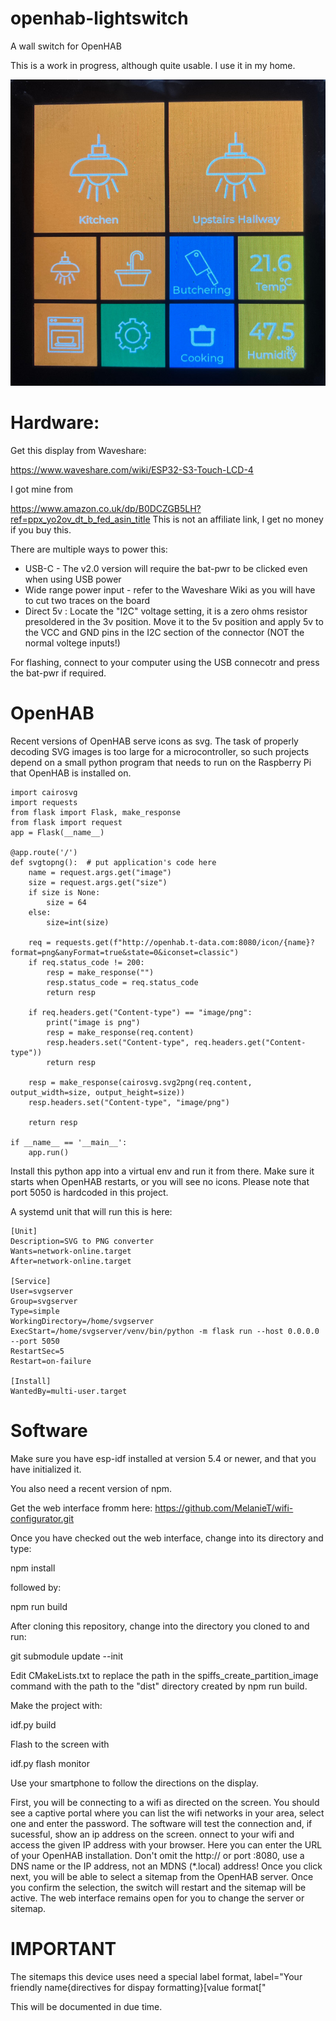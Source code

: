 # openhab-lightswitch
A wall switch for OpenHAB

This is a work in progress, although quite usable. I use it in my home.

![Screenshot of a sitemap](/screenshots/Picture_2025_02_27T20_59_52_898Z.jpeg)
# Hardware:

Get this display from Waveshare:

https://www.waveshare.com/wiki/ESP32-S3-Touch-LCD-4

I got mine from 

https://www.amazon.co.uk/dp/B0DCZGB5LH?ref=ppx_yo2ov_dt_b_fed_asin_title
This is not an affiliate link, I get no money if you buy this.

There are multiple ways to power this:

- USB-C - The v2.0 version will require the bat-pwr to be clicked even when using USB power
- Wide range power input - refer to the Waveshare Wiki as you will have to cut two traces on the board
- Direct 5v : Locate the "I2C" voltage setting, it is a zero ohms resistor presoldered in the 3v position. Move it to the 5v position and apply 5v to the VCC and GND pins in the I2C section of the connector (NOT the normal voltege inputs!)

For flashing, connect to your computer using the USB connecotr and press the bat-pwr if required.

# OpenHAB

Recent versions of OpenHAB serve icons as svg. The task of properly decoding SVG images is too large for a microcontroller, so such projects depend on a small python program that needs to run on the Raspberry Pi that OpenHAB is installed on.

```
import cairosvg
import requests
from flask import Flask, make_response
from flask import request
app = Flask(__name__)

@app.route('/')
def svgtopng():  # put application's code here
    name = request.args.get("image")
    size = request.args.get("size")
    if size is None:
        size = 64
    else:
        size=int(size)

    req = requests.get(f"http://openhab.t-data.com:8080/icon/{name}?format=png&anyFormat=true&state=0&iconset=classic")
    if req.status_code != 200:
        resp = make_response("")
        resp.status_code = req.status_code
        return resp

    if req.headers.get("Content-type") == "image/png":
        print("image is png")
        resp = make_response(req.content)
        resp.headers.set("Content-type", req.headers.get("Content-type"))
        return resp

    resp = make_response(cairosvg.svg2png(req.content, output_width=size, output_height=size))
    resp.headers.set("Content-type", "image/png")

    return resp

if __name__ == '__main__':
    app.run()
```

Install this python app into a virtual env and run it from there. Make sure it starts when OpenHAB restarts, or you will see no icons.
Please note that port 5050 is hardcoded in this project.

A systemd unit that will run this is here:

```
[Unit]
Description=SVG to PNG converter
Wants=network-online.target
After=network-online.target

[Service]
User=svgserver
Group=svgserver
Type=simple
WorkingDirectory=/home/svgserver
ExecStart=/home/svgserver/venv/bin/python -m flask run --host 0.0.0.0 --port 5050
RestartSec=5
Restart=on-failure

[Install]
WantedBy=multi-user.target
```

# Software
Make sure you have esp-idf installed at version 5.4 or newer, and that you have initialized it.

You also need a recent version of npm.

Get the web interface fromm here: https://github.com/MelanieT/wifi-configurator.git

Once you have checked out the web interface, change into its directory and type:

npm install

followed by:

npm run build

After cloning this repository, change into the directory you cloned to and run:

git submodule update --init

Edit CMakeLists.txt to replace the path in the spiffs_create_partition_image command with the path to the "dist" directory created by npm run build.

Make the project with:

idf.py build

Flash to the screen with

idf.py flash monitor

Use your smartphone to follow the directions on the display.

First, you will be connecting to a wifi as directed on the screen. You should see a captive portal where you can list the wifi networks in your area, select one and enter the password. The software will test the connection and, if sucessful, show an ip address on the screen. onnect to your wifi and access the given IP address with your browser.
Here you can enter the URL of your OpenHAB installation. Don't omit the http:// or port :8080, use a DNS name or the IP address, not an MDNS (*.local) address!
Once you click next, you will be able to select a sitemap from the OpenHAB server. Once you confirm the selection, the switch will restart and the sitemap will be active.
The web interface remains open for you to change the server or sitemap.

# IMPORTANT

The sitemaps this device uses need a special label format, label="Your friendly name{directives for dispay formatting}[value format["

This will be documented in due time.

